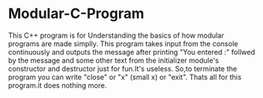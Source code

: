 # Modular-C-Program
This C++ program is for Understanding the basics of  how modular programs are made simplly.
This program takes input from the console continuously and outputs the message after printing "You entered :" follwed by 
the message and some other text from the initializer module's constructor and destructor just for fun.It's useless.
So,to terminate the program you can write "close" or "x" (small x) or "exit".
Thats all for this program.it does nothing more.
